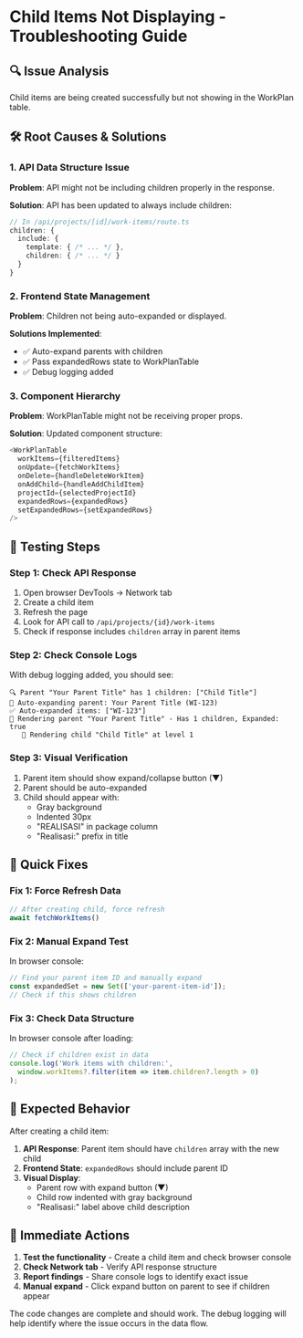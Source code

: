 # Child Items Not Displaying - Troubleshooting Guide

## 🔍 **Issue Analysis**
Child items are being created successfully but not showing in the WorkPlan table.

## 🛠 **Root Causes & Solutions**

### 1. **API Data Structure Issue**
**Problem**: API might not be including children properly in the response.

**Solution**: API has been updated to always include children:
```typescript
// In /api/projects/[id]/work-items/route.ts
children: {
  include: {
    template: { /* ... */ },
    children: { /* ... */ }
  }
}
```

### 2. **Frontend State Management**
**Problem**: Children not being auto-expanded or displayed.

**Solutions Implemented**:
- ✅ Auto-expand parents with children
- ✅ Pass expandedRows state to WorkPlanTable
- ✅ Debug logging added

### 3. **Component Hierarchy**
**Problem**: WorkPlanTable might not be receiving proper props.

**Solution**: Updated component structure:
```typescript
<WorkPlanTable 
  workItems={filteredItems} 
  onUpdate={fetchWorkItems} 
  onDelete={handleDeleteWorkItem} 
  onAddChild={handleAddChildItem}
  projectId={selectedProjectId}
  expandedRows={expandedRows}
  setExpandedRows={setExpandedRows}
/>
```

## 🧪 **Testing Steps**

### Step 1: Check API Response
1. Open browser DevTools → Network tab
2. Create a child item
3. Refresh the page
4. Look for API call to `/api/projects/{id}/work-items`
5. Check if response includes `children` array in parent items

### Step 2: Check Console Logs
With debug logging added, you should see:
```
🔍 Parent "Your Parent Title" has 1 children: ["Child Title"]
📂 Auto-expanding parent: Your Parent Title (WI-123)
✅ Auto-expanded items: ["WI-123"]
🎯 Rendering parent "Your Parent Title" - Has 1 children, Expanded: true
   🔸 Rendering child "Child Title" at level 1
```

### Step 3: Visual Verification
1. Parent item should show expand/collapse button (▼)
2. Parent should be auto-expanded 
3. Child should appear with:
   - Gray background
   - Indented 30px
   - "REALISASI" in package column
   - "Realisasi:" prefix in title

## 🔧 **Quick Fixes**

### Fix 1: Force Refresh Data
```typescript
// After creating child, force refresh
await fetchWorkItems()
```

### Fix 2: Manual Expand Test
In browser console:
```javascript
// Find your parent item ID and manually expand
const expandedSet = new Set(['your-parent-item-id']);
// Check if this shows children
```

### Fix 3: Check Data Structure
In browser console after loading:
```javascript
// Check if children exist in data
console.log('Work items with children:', 
  window.workItems?.filter(item => item.children?.length > 0)
);
```

## 🎯 **Expected Behavior**

After creating a child item:
1. **API Response**: Parent item should have `children` array with the new child
2. **Frontend State**: `expandedRows` should include parent ID
3. **Visual Display**: 
   - Parent row with expand button (▼)
   - Child row indented with gray background
   - "Realisasi:" label above child description

## 🚀 **Immediate Actions**

1. **Test the functionality** - Create a child item and check browser console
2. **Check Network tab** - Verify API response structure  
3. **Report findings** - Share console logs to identify exact issue
4. **Manual expand** - Click expand button on parent to see if children appear

The code changes are complete and should work. The debug logging will help identify where the issue occurs in the data flow.